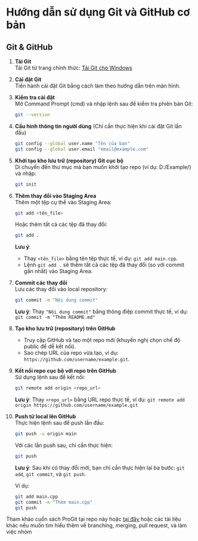 # Hướng dẫn sử dụng Git và GitHub cơ bản

## Git & GitHub

1. **Tải Git**  
   Tải Git từ trang chính thức: [Tải Git cho Windows](https://git-scm.com/download/win)

2. **Cài đặt Git**  
   Tiến hành cài đặt Git bằng cách làm theo hướng dẫn trên màn hình.

3. **Kiểm tra cài đặt**  
   Mở Command Prompt (cmd) và nhập lệnh sau để kiểm tra phiên bản Git:
   ```bash
   git --version
   ```

4. **Cấu hình thông tin người dùng** (Chỉ cần thực hiện khi cài đặt Git lần đầu)
   ```bash
   git config --global user.name "Tên của bạn"
   git config --global user.email "email@example.com"
   ```

5. **Khởi tạo kho lưu trữ (repository) Git cục bộ**  
   Di chuyển đến thư mục mà bạn muốn khởi tạo repo (ví dụ: D:/Example/) và nhập:
   ```bash
   git init
   ```

6. **Thêm thay đổi vào Staging Area**  
   Thêm một tệp cụ thể vào Staging Area:
   ```bash
   git add <tên_file>
   ```
   Hoặc thêm tất cả các tệp đã thay đổi:
   ```bash
   git add .
   ```
   **Lưu ý**:  
   - Thay `<tên_file>` bằng tên tệp thực tế, ví dụ: `git add main.cpp`.
   - Lệnh `git add .` sẽ thêm tất cả các tệp đã thay đổi (so với commit gần nhất) vào Staging Area.

7. **Commit các thay đổi**  
   Lưu các thay đổi vào local repository:
   ```bash
   git commit -m "Nội dung commit"
   ```
   **Lưu ý**: Thay `"Nội dung commit"` bằng thông điệp commit thực tế, ví dụ: `git commit -m "Thêm README.md"`

8. **Tạo kho lưu trữ (repository) trên GitHub**  
   - Truy cập GitHub và tạo một repo mới (khuyến nghị chọn chế độ public để dễ kết nối).
   - Sao chép URL của repo vừa tạo, ví dụ: `https://github.com/username/example.git`.

9. **Kết nối repo cục bộ với repo trên GitHub**  
   Sử dụng lệnh sau để kết nối:
   ```bash
   git remote add origin <repo_url>
   ```
   **Lưu ý**: Thay `<repo_url>` bằng URL repo thực tế, ví dụ: `git remote add origin https://github.com/username/example.git`

10. **Push từ local lên GitHub**  
    Thực hiện lệnh sau để push lần đầu:
    ```bash
    git push -u origin main
    ```
    Với các lần push sau, chỉ cần thực hiện:
    ```bash
    git push
    ```

    **Lưu ý**: Sau khi có thay đổi mới, bạn chỉ cần thực hiện lại ba bước: `git add`, `git commit`, và `git push`.

    Ví dụ:
    ```bash
    git add main.cpp
    git commit -m "Thêm main.cpp"
    git push
    ```

Tham khảo cuốn sách ProGit tại repo này hoặc [tại đây](https://git-scm.com/book/en/v2) hoặc các tài liệu khác nếu muốn tìm hiểu thêm về branching, merging, pull request, và làm việc nhóm
